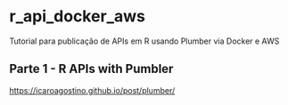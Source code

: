 # r_api_docker_aws
Tutorial para publicação de APIs em R usando Plumber via Docker e AWS

## Parte 1 - R APIs with Pumbler

https://icaroagostino.github.io/post/plumber/


